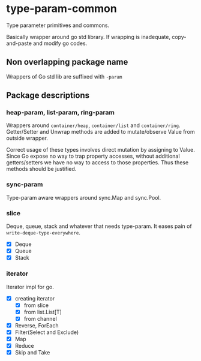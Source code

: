# type-param-common

Type parameter primitives and commons.

Basically wrapper around go std library. If wrapping is inadequate, copy-and-paste and modify go codes.

## Non overlapping package name

Wrappers of Go std lib are suffixed with `-param`

## Package descriptions

### heap-param, list-param, ring-param

Wrappers around `container/heap`, `container/list` and `container/ring`. Getter/Setter and Unwrap methods are added to mutate/observe Value from outside wrapper.

Correct usage of these types involves direct mutation by assigning to Value. Since Go expose no way to trap property accesses, without additional getters/setters we have no way to access to those properties. Thus these methods should be justified.

### sync-param

Type-param aware wrappers around sync.Map and sync.Pool.

### slice

Deque, queue, stack and whatever that needs type-param. It eases pain of `write-deque-type-everywhere`.

- [x] Deque
- [x] Queue
- [x] Stack

### iterator

Iterator impl for go.

- [x] creating iterator
  - [x] from slice
  - [x] from list.List[T]
  - [x] from channel
- [x] Reverse, ForEach
- [x] Filter(Select and Exclude)
- [x] Map
- [x] Reduce
- [x] Skip and Take
